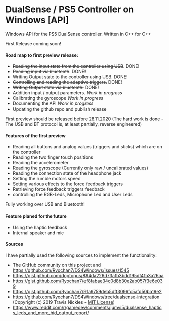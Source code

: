 # DualSense / PS5 Controller on Windows [API]
Windows API for the PS5 DualSense controller.  Written in C++ for C++

First Release coming soon!

#### Road map to first preview release:

- ~~Reading the input state from the controller using USB~~. DONE!
- ~~Reading input via bluetooth~~. DONE!
- ~~Writing Output state to the controller using USB~~. DONE!
- ~~Controlling and reading the adaptive triggers.~~ DONE!
- ~~Writing Output state via bluetooth.~~ DONE!
- Addition input / output parameters. *Work in progress*
- Calibrating the gyroscope *Work in progress*
- Documenting the API *Work in progress*
- Updating the github repo and publish release

First preview should be released before 28.11.2020 (The hard work is done - The USB and BT protocol is, at least partially, reverse engineered)

#### Features of the first preview

- Reading all buttons and analog values (triggers and sticks) which are on the controller
- Reading the two finger touch positions
- Reading the accelerometer
- Reading the  gyroscope (Currently only raw / uncalibrated values) 
- Reading the connection state of the headphone jack
- Setting the rumble motors speed
- Setting various effects to the force feedback triggers
- Retrieving force feedback triggers feedback
- controlling the RGB-Leds, Microphone Led and User Leds 

Fully working over USB and Bluetooth! 

#### Feature planed for the future

- Using the haptic feedback
- Internal speaker and mic

#### Sources

I have partially used the following sources to implement the functionality:

- The GitHub community on this project and https://github.com/Ryochan7/DS4Windows/issues/1545
- https://gist.github.com/dogtopus/894da226d73afb3bdd195df41b3a26aa
- https://gist.github.com/Ryochan7/ef8fabae34c0d8b30e2ab057f3e6e039
- https://gist.github.com/Ryochan7/91a9759deb5dff3096fc5afd50ba19e2
- https://github.com/Ryochan7/DS4Windows/tree/dualsense-integration (Copyright (c) 2019 Travis Nickles - [MIT License](https://github.com/Ryochan7/DS4Windows/blob/jay/LICENSE.txt))
- https://www.reddit.com/r/gamedev/comments/jumvi5/dualsense_haptics_leds_and_more_hid_output_report/

